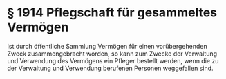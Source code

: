 # § 1914 Pflegschaft für gesammeltes Vermögen
Ist durch öffentliche Sammlung Vermögen für einen vorübergehenden Zweck zusammengebracht worden, so kann zum Zwecke der Verwaltung und Verwendung des Vermögens ein Pfleger bestellt werden, wenn die zu der Verwaltung und Verwendung berufenen Personen weggefallen sind.